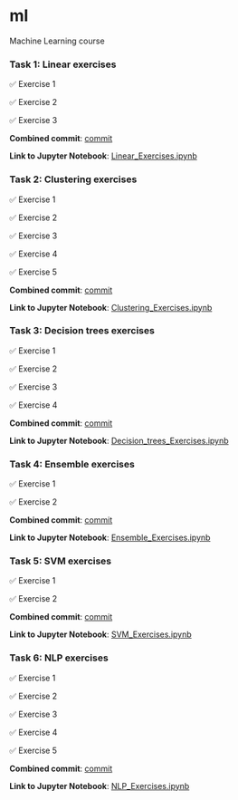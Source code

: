 # ml
Machine Learning course

### Task 1: Linear exercises

:white_check_mark: Exercise 1

:white_check_mark: Exercise 2

:white_check_mark: Exercise 3

**Combined commit**: [commit](https://github.com/Elyrwag/ml/commit/ace0eed869185e4802884bc3398b20d55e2ce0ea)

**Link to Jupyter Notebook**: [Linear_Exercises.ipynb](https://github.com/Elyrwag/ml/blob/main/Linear_Exercises.ipynb)


### Task 2: Clustering exercises

:white_check_mark: Exercise 1

:white_check_mark: Exercise 2

:white_check_mark: Exercise 3

:white_check_mark: Exercise 4

:white_check_mark: Exercise 5

**Combined commit**: [commit](https://github.com/Elyrwag/ml/commit/e86aaf6444df1bf55aae319e7db2e955a7e4c64d)

**Link to Jupyter Notebook**: [Clustering_Exercises.ipynb](https://github.com/Elyrwag/ml/blob/main/Clustering_Exercises.ipynb)


### Task 3: Decision trees exercises

:white_check_mark: Exercise 1

:white_check_mark: Exercise 2

:white_check_mark: Exercise 3

:white_check_mark: Exercise 4

**Combined commit**: [commit](https://github.com/Elyrwag/ml/commit/a778be1205d5586213ce2f2124cf3d294a6a1422)

**Link to Jupyter Notebook**: [Decision_trees_Exercises.ipynb](https://github.com/Elyrwag/ml/blob/main/Decision_trees_Exercises.ipynb)


### Task 4: Ensemble exercises

:white_check_mark: Exercise 1

:white_check_mark: Exercise 2

**Combined commit**: [commit](https://github.com/Elyrwag/ml/commit/1ab07732f04fd4e7652b48d70cd573d426e4fbd7)

**Link to Jupyter Notebook**: [Ensemble_Exercises.ipynb](https://github.com/Elyrwag/ml/blob/main/Ensemble_Exercises.ipynb)


### Task 5: SVM exercises

:white_check_mark: Exercise 1

:white_check_mark: Exercise 2

**Combined commit**: [commit](https://github.com/Elyrwag/ml/commit/e5f9cba82aa80fae92cfec440cb1f3dfd4b29442)

**Link to Jupyter Notebook**: [SVM_Exercises.ipynb](https://github.com/Elyrwag/ml/blob/main/SVM_Exercises.ipynb)


### Task 6: NLP exercises

:white_check_mark: Exercise 1

:white_check_mark: Exercise 2

:white_check_mark: Exercise 3

:white_check_mark: Exercise 4

:white_check_mark: Exercise 5

**Combined commit**: [commit](https://github.com/Elyrwag/ml/commit/)

**Link to Jupyter Notebook**: [NLP_Exercises.ipynb](https://github.com/Elyrwag/ml/blob/main/NLP_Exercises.ipynb)

